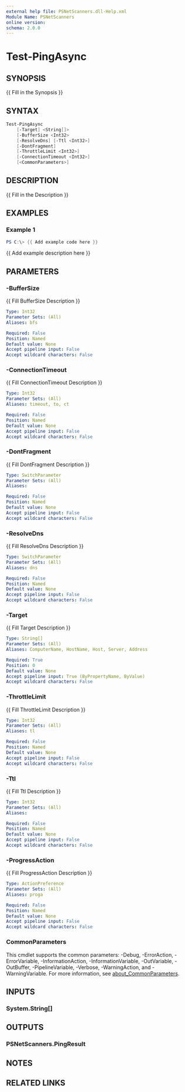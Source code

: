```yaml
---
external help file: PSNetScanners.dll-Help.xml
Module Name: PSNetScanners
online version:
schema: 2.0.0
---
```


# Test-PingAsync

## SYNOPSIS

{{ Fill in the Synopsis }}

## SYNTAX

```powershell
Test-PingAsync
    [-Target] <String[]>
    [-BufferSize <Int32>
    [-ResolveDns] [-Ttl <Int32>]
    [-DontFragment]
    [-ThrottleLimit <Int32>]
    [-ConnectionTimeout <Int32>]
    [<CommonParameters>]
```

## DESCRIPTION

{{ Fill in the Description }}

## EXAMPLES

### Example 1

```powershell
PS C:\> {{ Add example code here }}
```

{{ Add example description here }}

## PARAMETERS

### -BufferSize

{{ Fill BufferSize Description }}

```yaml
Type: Int32
Parameter Sets: (All)
Aliases: bfs

Required: False
Position: Named
Default value: None
Accept pipeline input: False
Accept wildcard characters: False
```

### -ConnectionTimeout

{{ Fill ConnectionTimeout Description }}

```yaml
Type: Int32
Parameter Sets: (All)
Aliases: timeout, to, ct

Required: False
Position: Named
Default value: None
Accept pipeline input: False
Accept wildcard characters: False
```

### -DontFragment

{{ Fill DontFragment Description }}

```yaml
Type: SwitchParameter
Parameter Sets: (All)
Aliases:

Required: False
Position: Named
Default value: None
Accept pipeline input: False
Accept wildcard characters: False
```

### -ResolveDns

{{ Fill ResolveDns Description }}

```yaml
Type: SwitchParameter
Parameter Sets: (All)
Aliases: dns

Required: False
Position: Named
Default value: None
Accept pipeline input: False
Accept wildcard characters: False
```

### -Target

{{ Fill Target Description }}

```yaml
Type: String[]
Parameter Sets: (All)
Aliases: ComputerName, HostName, Host, Server, Address

Required: True
Position: 0
Default value: None
Accept pipeline input: True (ByPropertyName, ByValue)
Accept wildcard characters: False
```

### -ThrottleLimit

{{ Fill ThrottleLimit Description }}

```yaml
Type: Int32
Parameter Sets: (All)
Aliases: tl

Required: False
Position: Named
Default value: None
Accept pipeline input: False
Accept wildcard characters: False
```

### -Ttl

{{ Fill Ttl Description }}

```yaml
Type: Int32
Parameter Sets: (All)
Aliases:

Required: False
Position: Named
Default value: None
Accept pipeline input: False
Accept wildcard characters: False
```

### -ProgressAction

{{ Fill ProgressAction Description }}

```yaml
Type: ActionPreference
Parameter Sets: (All)
Aliases: proga

Required: False
Position: Named
Default value: None
Accept pipeline input: False
Accept wildcard characters: False
```

### CommonParameters

This cmdlet supports the common parameters: -Debug, -ErrorAction, -ErrorVariable, -InformationAction, -InformationVariable, -OutVariable, -OutBuffer, -PipelineVariable, -Verbose, -WarningAction, and -WarningVariable. For more information, see [about_CommonParameters](http://go.microsoft.com/fwlink/?LinkID=113216).

## INPUTS

### System.String[]

## OUTPUTS

### PSNetScanners.PingResult

## NOTES

## RELATED LINKS

